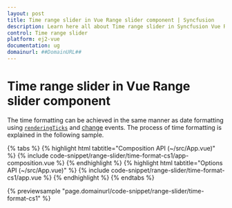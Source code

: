 ```yaml
---
layout: post
title: Time range slider in Vue Range slider component | Syncfusion
description: Learn here all about Time range slider in Syncfusion Vue Range slider component of Syncfusion Essential JS 2 and more.
control: Time range slider 
platform: ej2-vue
documentation: ug
domainurl: ##DomainURL##
---
```


# Time range slider in Vue Range slider component

The time formatting can be achieved in the same manner as date formatting using [`renderingTicks`](https://ej2.syncfusion.com/vue/documentation/api/slider/#renderingticks) and [change](https://ej2.syncfusion.com/vue/documentation/api/slider/#change) events. The process of time formatting is explained in the following sample.

{% tabs %}
{% highlight html tabtitle="Composition API (~/src/App.vue)" %}
{% include code-snippet/range-slider/time-format-cs1/app-composition.vue %}
{% endhighlight %}
{% highlight html tabtitle="Options API (~/src/App.vue)" %}
{% include code-snippet/range-slider/time-format-cs1/app.vue %}
{% endhighlight %}
{% endtabs %}
        
{% previewsample "page.domainurl/code-snippet/range-slider/time-format-cs1" %}